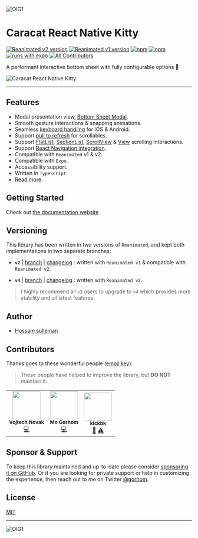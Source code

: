 ![OIG1](https://github.com/hossam1231/caracat-react-native-kitty/assets/93336567/d0599607-85aa-4f65-a408-5e6cfd81de42)
# Caracat React Native Kitty

[![Reanimated v2 version](https://img.shields.io/github/package-json/v/gorhom/react-native-bottom-sheet/master?label=Reanimated%20v2&style=flat-square)](https://www.npmjs.com/package/caracal-react-native-kitty) [![Reanimated v1 version](https://img.shields.io/github/package-json/v/gorhom/react-native-bottom-sheet/v2?label=Reanimated%20v1&style=flat-square)](https://www.npmjs.com/package/caracal-react-native-kitty) [![npm](https://img.shields.io/npm/l/caracal-react-native-kitty?style=flat-square)](https://www.npmjs.com/package/caracal-react-native-kitty) [![npm](https://img.shields.io/badge/types-included-blue?style=flat-square)](https://www.npmjs.com/package/caracal-react-native-kitty) [![runs with expo](https://img.shields.io/badge/Runs%20with%20Expo-4630EB.svg?style=flat-square&logo=EXPO&labelColor=f3f3f3&logoColor=000)](https://expo.io/)<!-- ALL-CONTRIBUTORS-BADGE:START - Do not remove or modify this section -->
[![All Contributors](https://img.shields.io/badge/all_contributors-2-orange.svg?style=flat-square)](#contributors-)

<!-- ALL-CONTRIBUTORS-BADGE:END -->

A performant interactive bottom sheet with fully configurable options 🚀

![Caracat React Native Kitty](./preview.gif)

---

## Features

- Modal presentation view, [Bottom Sheet Modal](https://ui.gorhom.dev/components/bottom-sheet/modal).
- Smooth gesture interactions & snapping animations.
- Seamless [keyboard handling](https://ui.gorhom.dev/components/bottom-sheet/keyboard-handling) for iOS & Android.
- Support [pull to refresh](https://ui.gorhom.dev/components/bottom-sheet/pull-to-refresh) for scrollables.
- Support [FlatList](https://ui.gorhom.dev/components/bottom-sheet/components/bottomsheetflatlist), [SectionList](https://ui.gorhom.dev/components/bottom-sheet/components/bottomsheetsectionlist), [ScrollView](https://ui.gorhom.dev/components/bottom-sheet/components/bottomsheetscrollview) & [View](https://ui.gorhom.dev/components/bottom-sheet/components/bottomsheetview) scrolling interactions.
- Support [React Navigation integration](https://ui.gorhom.dev/components/bottom-sheet/react-navigation-integration).
- Compatible with `Reanimated` v1 & v2.
- Compatible with `Expo`.
- Accessibility support.
- Written in `TypeScript`.
- [Read more](https://ui.gorhom.dev/components/bottom-sheet).

## Getting Started

Check out [the documentation website](https://ui.gorhom.dev/components/bottom-sheet).

## Versioning

This library has been written in two versions of `Reanimated`, and kept both implementations in two separate branches:

- **`v2`** | [branch](https://github.com/gorhom/react-native-bottom-sheet/tree/v2) | [changelog](https://github.com/gorhom/react-native-bottom-sheet/blob/v2/CHANGELOG.md) : written with `Reanimated v1` & compatible with `Reanimated v2`.

- **`v4`** | [branch](https://github.com/gorhom/react-native-bottom-sheet/tree/master) | [changelog](https://github.com/gorhom/react-native-bottom-sheet/blob/master/CHANGELOG.md) : written with `Reanimated v2`.

> I highly recommend all `v3` users to upgrade to `v4` which provides more stability and all latest features.

## Author

- [Hossam sulleman](https://github.com/hossam1231)

## Contributors

Thanks goes to these wonderful people ([emoji key](https://allcontributors.org/docs/en/emoji-key)):

> These people have helped to improve the library, but **DO NOT** maintain it.

<!-- ALL-CONTRIBUTORS-LIST:START - Do not remove or modify this section -->
<!-- prettier-ignore-start -->
<!-- markdownlint-disable -->
<table>
  <tr>
    <td align="center"><a href="https://react-native-training.eu"><img src="https://avatars.githubusercontent.com/u/1566403?v=4?s=76" width="76px;" alt=""/><br /><sub><b>Vojtech Novak</b></sub></a><br /><a href="https://github.com/gorhom/react-native-bottom-sheet/commits?author=vonovak" title="Code">💻</a></td>
    <td align="center"><a href="https://react-native-training.eu"><img src="https://avatars.githubusercontent.com/u/4061838?v=4" width="76px;" alt=""/><br /><sub><b>Mo Gorhom</b></sub></a><br /><a href="https://github.com/gorhom/react-native-bottom-sheet/commits?author=vonovak" title="Code">💻</a></td>
    <td align="center"><a href="https://github.com/kickbk"><img src="https://avatars.githubusercontent.com/u/31323376?v=4?s=76" width="76px;" alt=""/><br /><sub><b>kickbk</b></sub></a><br /><a href="https://github.com/gorhom/react-native-bottom-sheet/issues?q=author%3Akickbk" title="Bug reports">🐛</a> <a href="https://github.com/gorhom/react-native-bottom-sheet/commits?author=kickbk" title="Tests">⚠️</a></td>
  </tr>
</table>

<!-- markdownlint-restore -->
<!-- prettier-ignore-end -->

<!-- ALL-CONTRIBUTORS-LIST:END -->

## Sponsor & Support

To keep this library maintained and up-to-date please consider [sponsoring it on GitHub](https://github.com/sponsors/gorhom). Or if you are looking for private support or help in customizing the experience, then reach out to me on Twitter [@gorhom](https://twitter.com/gorhom).

## License

[MIT](./LICENSE)

---
![OIG1](https://github.com/hossam1231/caracat-react-native-kitty/assets/93336567/f8a1ecd3-18df-4cf9-bde7-787ba04087f6)
